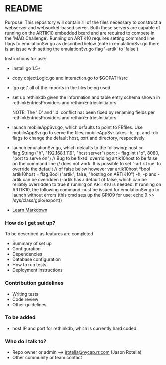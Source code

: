 # README #

Purpose:
This repository will contain all of the files necessary to construct
a webserver and websocket-based server. Both these servers are capable of
running on the ARTIK10 embedded board and are required to compete in the
'MAD Challenge'. Running on ARTIK10 requires setting command line flags to
emulationSvr.go as described below (note in emulationSvr.go there is an
issue with setting the emulationSvr.go flag '-artik' to 'false')

Instructions for use:
- install go 1.5+
- copy objectLogic.go and interaction.go to $GOPATH/src
- 'go get' all of the imports in the files being used
- set up rethinkdb given the information and table entry schema shown in
rethinkEntriesProviders and rethinkEntriesInitiators:

	NOTE: The 'ID' and 'id' conflict has been fixed by renaming fields per 
	rethinkEntriesProviders and rethinkEntriesInitiators.

- launch mobileAppSvr.go, which defaults to point to FEfiles. Use mobileAppSvr.go to
serve the files. mobileAppSvr takes -h, -p, and -dir flags to change the
default host, port and directory, respectively
- launch emulationSvr.go, which defaults to the following:
	host 		:= flag.String	("h", "192.168.1.119", "host server")
	port 		:= flag.Int		("p", 8080, "port to serve on")
	// Bug to be fixed: overriding artik10host to be false on the command line
	// does not work. It is possible to set '-artik true' to override the default 
	// of false below however
	var artik10host *bool
	artik10host	= flag.Bool	("artik", false, "hosting on ARTIK10")
	-h, -p and -artik can be overidden (-artik has a default of false, which can
	be reliably overridden to true if running on ARTIK10 is needed. If running on
	ARTIK10, the following command must be issued for emulationSvr.go to launch without
	errors (this cmd sets up the GPIO9 for use:
	echo 9 >> /sys/class/gpio/export))

* [Learn Markdown](https://bitbucket.org/tutorials/markdowndemo)

### How do I get set up? ###
To be described as features are completed
* Summary of set up
* Configuration
* Dependencies
* Database configuration
* How to run tests
* Deployment instructions

### Contribution guidelines ###

* Writing tests
* Code review
* Other guidelines

### To be added

- host IP and port for rethinkdb, which is currently hard coded


### Who do I talk to? ###

* Repo owner or admin --> jrotella@nycap.rr.com (Jason Rotella)
* Other community or team contact